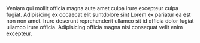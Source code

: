<m-tooltip>
    Veniam qui mollit officia magna aute amet culpa irure excepteur culpa fugiat. Adipisicing ex occaecat elit suntdolore sint Lorem ex pariatur ea est non non amet. Irure deserunt reprehenderit ullamco sit id officia dolor fugiat ullamco irure officia. Adipisicing officia magna nisi consequat velit enim excepteur.
</m-tooltip>